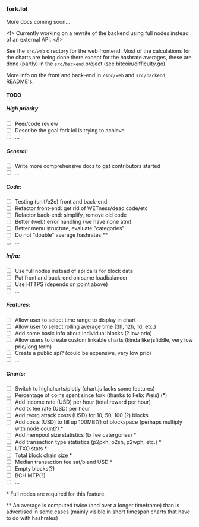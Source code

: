 ### fork.lol

More docs coming soon...

<!> Currently working on a rewrite of the backend using full nodes instead of an external API. </!>

See the `src/web` directory for the web frontend. Most of the calculations for the charts are being done there except for the hashrate averages, these are done (partly) in the `src/backend` project (see bitcoin/difficulty.go).

More info on the front and back-end in `/src/web` and `src/backend` README's.




#### TODO

##### High priority
- [ ] Peer/code review
- [ ] Describe the goal fork.lol is trying to achieve
- [ ] ...

##### General:

- [ ] Write more comprehensive docs to get contributors started
- [ ] ...

##### Code:
- [ ] Testing (unit/e2e) front and back-end
- [ ] Refactor front-end: get rid of WETness/dead code/etc
- [ ] Refactor back-end: simplify, remove old code
- [ ] Better (web) error handling (we have none atm)
- [ ] Better menu structure, evaluate "categories"
- [ ] Do not "double" average hashrates **
- [ ] ...

##### Infra:
- [ ] Use full nodes instead of api calls for block data
- [ ] Put front and back-end on same loadbalancer
- [ ] Use HTTPS (depends on point above)
- [ ] ...

##### Features:
- [ ] Allow user to select time range to display in chart
- [ ] Allow user to select rolling average time (3h, 12h, 1d, etc.)
- [ ] Add some basic info about individual blocks (? low prio)
- [ ] Allow users to create custom linkable charts (kinda like jsfiddle, very low prio/long term)
- [ ] Create a public api? (could be expensive, very low prio)
- [ ] ...

##### Charts:
- [ ] Switch to highcharts/plotly (chart.js lacks some features)
- [ ] Percentage of coins spent since fork (thanks to Felix Weis) (*)
- [ ] Add income rate (USD) per hour (total reward per hour)
- [ ] Add tx fee rate (USD) per hour
- [ ] Add reorg attack costs (USD) for 10, 50, 100 (?) blocks
- [ ] Add costs (USD) to fill up 100MB(?) of blockspace (perhaps multiply with node count?) *
- [ ] Add mempool size statistics (tx fee catergories) *
- [ ] Add transaction type statistics (p2pkh, p2sh, p2wph, etc.) *
- [ ] UTXO stats *
- [ ] Total block chain size *
- [ ] Median transaction fee sat/b and USD *
- [ ] Empty blocks(?)
- [ ] BCH MTP(?)
- [ ] ...

\* Full nodes are required for this feature.

\*\* An average is computed twice (and over a longer timeframe) than is advertised in some cases (mainly visible in short timespan charts that have to do with hashrates)

